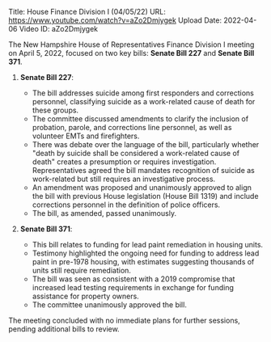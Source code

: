 Title: House Finance Division I (04/05/22)
URL: https://www.youtube.com/watch?v=aZo2Dmjygek
Upload Date: 2022-04-06
Video ID: aZo2Dmjygek

The New Hampshire House of Representatives Finance Division I meeting on April 5, 2022, focused on two key bills: **Senate Bill 227** and **Senate Bill 371**.  

1. **Senate Bill 227**:  
   - The bill addresses suicide among first responders and corrections personnel, classifying suicide as a work-related cause of death for these groups.  
   - The committee discussed amendments to clarify the inclusion of probation, parole, and corrections line personnel, as well as volunteer EMTs and firefighters.  
   - There was debate over the language of the bill, particularly whether "death by suicide shall be considered a work-related cause of death" creates a presumption or requires investigation. Representatives agreed the bill mandates recognition of suicide as work-related but still requires an investigative process.  
   - An amendment was proposed and unanimously approved to align the bill with previous House legislation (House Bill 1319) and include corrections personnel in the definition of police officers.  
   - The bill, as amended, passed unanimously.

2. **Senate Bill 371**:  
   - This bill relates to funding for lead paint remediation in housing units.  
   - Testimony highlighted the ongoing need for funding to address lead paint in pre-1978 housing, with estimates suggesting thousands of units still require remediation.  
   - The bill was seen as consistent with a 2019 compromise that increased lead testing requirements in exchange for funding assistance for property owners.  
   - The committee unanimously approved the bill.

The meeting concluded with no immediate plans for further sessions, pending additional bills to review.